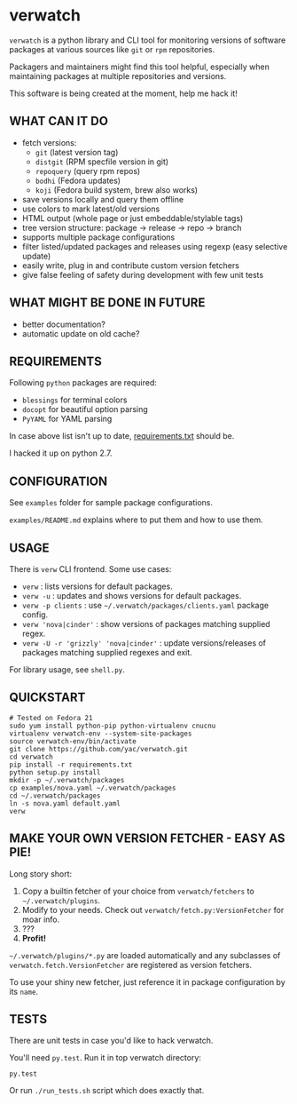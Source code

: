 verwatch
========

`verwatch` is a python library and CLI tool for monitoring versions of
software packages at various sources like `git` or `rpm` repositories.

Packagers and maintainers might find this tool helpful, especially when
maintaining packages at multiple repositories and versions.

This software is being created at the moment, help me hack it!


WHAT CAN IT DO
--------------

 * fetch versions:
    * `git` (latest version tag)
    * `distgit` (RPM specfile version in git)
    * `repoquery` (query rpm repos)
    * `bodhi` (Fedora updates)
    * `koji` (Fedora build system, brew also works)
 * save versions locally and query them offline
 * use colors to mark latest/old versions
 * HTML output (whole page or just embeddable/stylable tags)
 * tree version structure: package -> release -> repo -> branch
 * supports multiple package configurations
 * filter listed/updated packages and releases using regexp
   (easy selective update)
 * easily write, plug in and contribute custom version fetchers
 * give false feeling of safety during development with few unit tests


WHAT MIGHT BE DONE IN FUTURE
----------------------------

 * better documentation?
 * automatic update on old cache?


REQUIREMENTS
------------

Following `python` packages are required:

 * `blessings` for terminal colors
 * `docopt` for beautiful option parsing
 * `PyYAML` for YAML parsing

In case above list isn't up to date, [requirements.txt](requirements.txt)
should be.

I hacked it up on python 2.7.


CONFIGURATION
-------------

See `examples` folder for sample package configurations.

`examples/README.md` explains where to put them and how to use them.


USAGE
-----

There is `verw` CLI frontend. Some use cases:

 * `verw` :  lists versions for default packages.
 * `verw -u` :  updates and shows versions for default packages.
 * `verw -p clients` :  use `~/.verwatch/packages/clients.yaml` package config.
 * `verw 'nova|cinder'` :  show versions of packages matching supplied regex.
 * `verw -U -r 'grizzly' 'nova|cinder'` :  update versions/releases of packages
   matching supplied regexes and exit.

For library usage, see `shell.py`.


QUICKSTART
----------

    # Tested on Fedora 21
    sudo yum install python-pip python-virtualenv cnucnu
    virtualenv verwatch-env --system-site-packages
    source verwatch-env/bin/activate
    git clone https://github.com/yac/verwatch.git
    cd verwatch
    pip install -r requirements.txt
    python setup.py install
    mkdir -p ~/.verwatch/packages
    cp examples/nova.yaml ~/.verwatch/packages
    cd ~/.verwatch/packages
    ln -s nova.yaml default.yaml
    verw


MAKE YOUR OWN VERSION FETCHER - EASY AS PIE!
--------------------------------------------

Long story short:

 1. Copy a builtin fetcher of your choice from `verwatch/fetchers` to `~/.verwatch/plugins`.
 2. Modify to your needs. Check out `verwatch/fetch.py:VersionFetcher` for moar info.
 3. ???
 4. **Profit!**

`~/.verwatch/plugins/*.py` are loaded automatically and any subclasses of
`verwatch.fetch.VersionFetcher` are registered as version fetchers.

To use your shiny new fetcher, just reference it in package configuration by
its `name`.


TESTS
-----

There are unit tests in case you'd like to hack verwatch.

You'll need `py.test`. Run it in top verwatch directory:

    py.test

Or run `./run_tests.sh` script which does exactly that.
